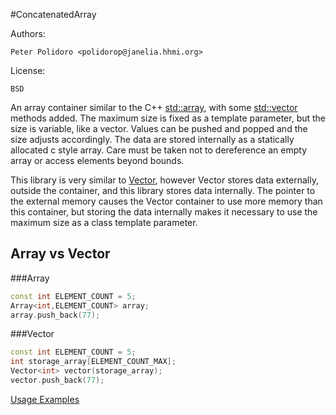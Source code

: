 #ConcatenatedArray

Authors:

    Peter Polidoro <polidorop@janelia.hhmi.org>

License:

    BSD

An array container similar to the C++
[std::array](http://www.cplusplus.com/reference/array/array/), with
some [std::vector](http://www.cplusplus.com/reference/vector/vector/)
methods added. The maximum size is fixed as a template parameter, but
the size is variable, like a vector. Values can be pushed and popped
and the size adjusts accordingly. The data are stored internally as a
statically allocated c style array. Care must be taken not to
dereference an empty array or access elements beyond bounds.

This library is very similar to
[Vector](https://github.com/janelia-arduino/Array), however Vector
stores data externally, outside the container, and this library stores
data internally. The pointer to the external memory causes the Vector
container to use more memory than this container, but storing the data
internally makes it necessary to use the maximum size as a class
template parameter.

## Array vs Vector

###Array

```c++
const int ELEMENT_COUNT = 5;
Array<int,ELEMENT_COUNT> array;
array.push_back(77);
```

###Vector

```c++
const int ELEMENT_COUNT = 5;
int storage_array[ELEMENT_COUNT_MAX];
Vector<int> vector(storage_array);
vector.push_back(77);
```

[Usage Examples](./examples)

